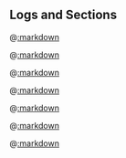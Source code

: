 ## Logs and Sections

@[:markdown](open/template.md)

@[:markdown](nested_sections/template.md)

@[:markdown](text/template.md)

@[:markdown](attributes/template.md)

@[:markdown](timestamp/template.md)

@[:markdown](duration/template.md)

@[:markdown](rescue/template.md)

